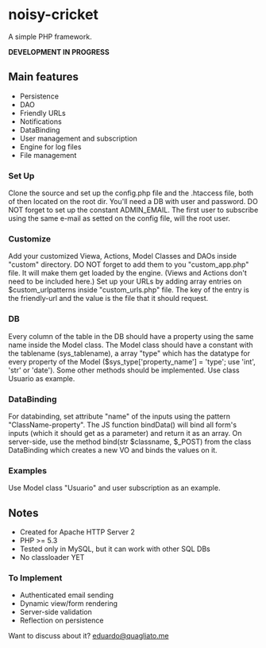 # noisy-cricket

A simple PHP framework.

**DEVELOPMENT IN PROGRESS**

## Main features
* Persistence
* DAO
* Friendly URLs
* Notifications
* DataBinding
* User management and subscription
* Engine for log files
* File management

### Set Up
Clone the source and set up the config.php file and the .htaccess file, both of 
then located on the root dir. You'll need a DB with user and password.
DO NOT forget to set up the constant ADMIN\_EMAIL. The first user to subscribe
using the same e-mail as setted on the config file, will the root user.

### Customize
Add your customized Viewa, Actions, Model Classes and DAOs inside "custom" directory.
DO NOT forget to add them to you "custom\_app.php" file. It will make them get
loaded by the engine. (Views and Actions don't need to be included here.)
Set up your URLs by adding array entries on $custom\_urlpatterns inside 
"custom\_urls.php" file. The key of the entry is the friendly-url and the value
is the file that it should request.

### DB
Every column of the table in the DB should have a property using the same name
inside the Model class. The Model class should have a constant with the tablename (sys_tablename),
a array "type" which has the datatype for every property of the Model
($sys_type['property\_name'] = 'type'; use 'int', 'str' or 'date'). Some other 
methods should be implemented. Use class Usuario as example.

### DataBinding
For databinding, set attribute "name" of the inputs using the pattern
"ClassName-property". The JS function bindData() will bind all form's inputs (which
it should get as a parameter) and return it as an array.
On server-side, use the method bind(str $classname, $\_POST) from the class
DataBinding which creates a new VO and binds the values on it.

### Examples
Use Model class "Usuario" and user subscription as an example.

## Notes
* Created for Apache HTTP Server 2
* PHP >= 5.3
* Tested only in MySQL, but it can work with other SQL DBs
* No classloader YET

### To Implement
* Authenticated email sending
* Dynamic view/form rendering
* Server-side validation
* Reflection on persistence

Want to discuss about it? eduardo@quagliato.me
